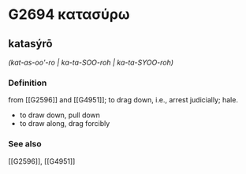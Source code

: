 # G2694 κατασύρω

## katasýrō

_(kat-as-oo'-ro | ka-ta-SOO-roh | ka-ta-SYOO-roh)_

### Definition

from [[G2596]] and [[G4951]]; to drag down, i.e., arrest judicially; hale.

- to draw down, pull down
- to draw along, drag forcibly

### See also

[[G2596]], [[G4951]]


